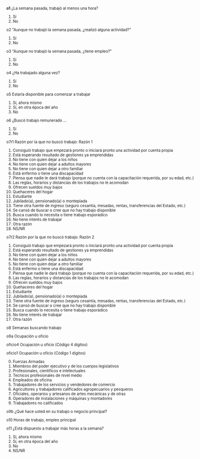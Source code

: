<font size="0.5">

**o1**	¿La semana pasada, trabajó al menos una hora?

1. Sí
2. No


o2	"Aunque no trabajó la semana pasada, ¿realizó alguna actividad?"

1. Sí
2. No


o3	"Aunque no trabajó la semana pasada, ¿tiene empleo?"

1. Sí
2. No


o4	¿Ha trabajado alguna vez?

1. Sí
2. No


o5	Estaría disponible para comenzar a trabajar

1. Sí, ahora mismo
2. Sí, en otra época del año
3. No


o6	¿Buscó trabajo remunerado …

1. Sí
2. No


o7r1	Razón por la que no buscó trabajo: Razón 1

1. Consiguió trabajo que empezará pronto o iniciará pronto una actividad por cuenta propia
2. Está esperando resultado de gestiones ya emprendidas
3. No tiene con quien dejar a los niños
4. No tiene con quien dejar a adultos mayores
5. No tiene con quien dejar a otro familiar
6. Está enfermo o tiene una discapacidad
7. Piensa que nadie le dará trabajo (porque no cuenta con la capacitación requerida, por su edad, etc.)
8. Las reglas, horarios y distancias de los trabajos no le acomodan
9. Ofrecen sueldos muy bajos
10. Quehaceres del hogar
11. Estudiante
12. Jubilado(a), pensionado(a) o montepiada
13. Tiene otra fuente de ingreso (seguro cesantía, mesadas, rentas, transferencias del Estado, etc.)
14. Se cansó de buscar o cree que no hay trabajo disponible
15. Busca cuando lo necesita o tiene trabajo esporádico
16. No tiene interés de trabajar
17. Otra razón
99. NS/NR


o7r2	Razón por la que no buscó trabajo: Razón 2

1. Consiguió trabajo que empezará pronto o iniciará pronto una actividad por cuenta propia
2. Está esperando resultado de gestiones ya emprendidas
3. No tiene con quien dejar a los niños
4. No tiene con quien dejar a adultos mayores
5. No tiene con quien dejar a otro familiar
6. Está enfermo o tiene una discapacidad
7. Piensa que nadie le dará trabajo (porque no cuenta con la capacitación requerida, por su edad, etc.)
8. Las reglas, horarios y distancias de los trabajos no le acomodan
9. Ofrecen sueldos muy bajos
10. Quehaceres del hogar
11. Estudiante
12. Jubilado(a), pensionado(a) o montepiada
13. Tiene otra fuente de ingreso (seguro cesantía, mesadas, rentas, transferencias del Estado, etc.)
14. Se cansó de buscar o cree que no hay trabajo disponible
15. Busca cuando lo necesita o tiene trabajo esporádico
16. No tiene interés de trabajar
17. Otra razón


o8	Semanas buscando trabajo

o9a	Ocupación u oficio

oficio4	Ocupación u oficio (Código 4 dígitos)

oficio1	Ocupación u oficio (Código 1 dígitos)

0. Fuerzas Armadas
1. Miembros del poder ejecutivo y de los cuerpos legislativos
2. Profesionales, científicos e intelectuales
3. Tecnicos profesionales de nivel medio
4. Empleados de oficina
5. Trabajadores de los servicios y vendedores de comercio
6. Agricultores y trabajadores calificados agropecuarios y pesqueros
7. Oficiales, operarios y artesanos de artes mecánicas y de otras
8. Operadores de instalaciones y máquinas y montadores
9. Trabajadores no calificados

o9b	¿Qué hace usted en su trabajo o negocio principal?

o10	Horas de trabajo, empleo principal

o11	¿Está dispuesto a trabajar más horas a la semana?

1. Sí, ahora mismo
2. Sí, en otra época del año
3. No
9. NS/NR


</font>
